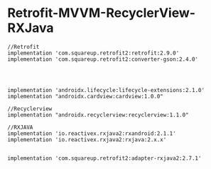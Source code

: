 # Retrofit-MVVM-RecyclerView-RXJava





    //Retrofit
    implementation 'com.squareup.retrofit2:retrofit:2.9.0'
    implementation 'com.squareup.retrofit2:converter-gson:2.4.0'




    implementation 'androidx.lifecycle:lifecycle-extensions:2.1.0'
    implementation "androidx.cardview:cardview:1.0.0"

    //Recyclerview
    implementation "androidx.recyclerview:recyclerview:1.1.0"

    //RXJAVA
    implementation 'io.reactivex.rxjava2:rxandroid:2.1.1'
    implementation 'io.reactivex.rxjava2:rxjava:2.x.x'


    implementation 'com.squareup.retrofit2:adapter-rxjava2:2.7.1'
